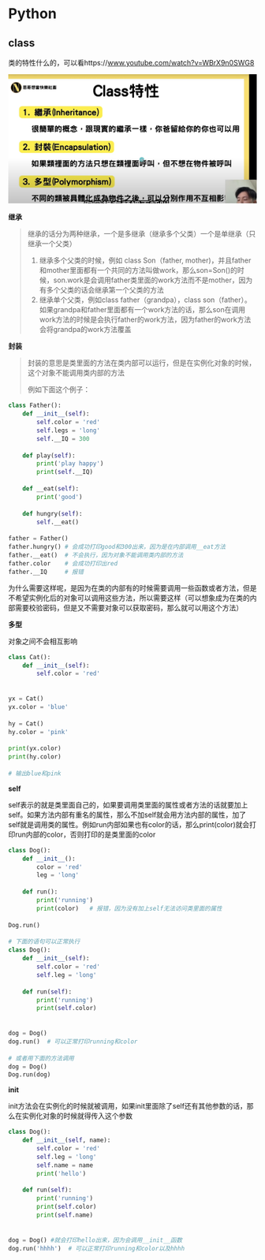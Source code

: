 # Python

## class

类的特性什么的，可以看https://www.youtube.com/watch?v=WBrX9n0SWG8

![image-20250410120822866](../images/image-20250410120822866.png)

**继承**

> 继承的话分为两种继承，一个是多继承（继承多个父类）一个是单继承（只继承一个父类）
>
> 1. 继承多个父类的时候，例如 class Son（father, mother)，并且father和mother里面都有一个共同的方法叫做work，那么son=Son()的时候，son.work是会调用father类里面的work方法而不是mother，因为有多个父类的话会继承第一个父类的方法
> 2. 继承单个父类，例如class father（grandpa），class son（father）。如果grandpa和father里面都有一个work方法的话，那么son在调用work方法的时候是会执行father的work方法，因为father的work方法会将grandpa的work方法覆盖

**封装**

> 封装的意思是类里面的方法在类内部可以运行，但是在实例化对象的时候，这个对象不能调用类内部的方法
>
> 例如下面这个例子：

```python
class Father():
    def __init__(self):
        self.color = 'red'
        self.legs = 'long'
        self.__IQ = 300
        
    def play(self):
        print('play happy')
        print(self.__IQ)
        
    def __eat(self):
        print('good')
    
    def hungry(self):
        self.__eat()
    
father = Father()
father.hungry() # 会成功打印good和300出来，因为是在内部调用__eat方法
father.__eat()  # 不会执行，因为对象不能调用类内部的方法
father.color    # 会成功打印出red
father.__IQ     # 报错
```

为什么需要这样呢，是因为在类的内部有的时候需要调用一些函数或者方法，但是不希望实例化后的对象可以调用这些方法，所以需要这样（可以想象成为在类的内部需要校验密码，但是又不需要对象可以获取密码，那么就可以用这个方法）

**多型**

对象之间不会相互影响

```python
class Cat():
    def __init__(self):
        self.color = 'red'
        
        
yx = Cat()
yx.color = 'blue'

hy = Cat()
hy.color = 'pink'

print(yx.color)
print(hy.color)

# 输出blue和pink
```

**self**

self表示的就是类里面自己的，如果要调用类里面的属性或者方法的话就要加上self。如果方法内部有重名的属性，那么不加self就会用方法内部的属性，加了self就是调用类的属性。例如run内部如果也有color的话，那么print(color)就会打印run内部的color，否则打印的是类里面的color

```python
class Dog():
    def __init__():
        color = 'red'
        leg = 'long'

    def run():
        print('running')
        print(color)   # 报错，因为没有加上self无法访问类里面的属性

Dog.run()

# 下面的语句可以正常执行
class Dog():
    def __init__(self):
        self.color = 'red'
        self.leg = 'long'

    def run(self):
        print('running')
        print(self.color)


dog = Dog() 
dog.run()  # 可以正常打印running和color

# 或者用下面的方法调用
dog = Dog()
Dog.run(dog)
```

**init**

init方法会在实例化的时候就被调用，如果init里面除了self还有其他参数的话，那么在实例化对象的时候就得传入这个参数

```python
class Dog():
    def __init__(self, name):
        self.color = 'red'
        self.leg = 'long'
        self.name = name
        print('hello')

    def run(self):
        print('running')
        print(self.color)
        print(self.name)


dog = Dog() #就会打印hello出来，因为会调用__init__函数
dog.run('hhhh')  # 可以正常打印running和color以及hhhh
```

